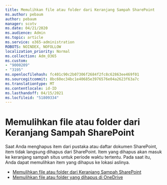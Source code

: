 ```yaml
---
title: Memulihkan file atau folder dari Keranjang Sampah SharePoint
ms.author: pebaum
author: pebaum
manager: scotv
ms.date: 04/21/2020
ms.audience: Admin
ms.topic: article
ms.service: o365-administration
ROBOTS: NOINDEX, NOFOLLOW
localization_priority: Normal
ms.collection: Adm_O365
ms.custom:
- "9000209"
- "3195"
ms.openlocfilehash: fc401c90c2b07306f2684f2fc8c62863ee469f01
ms.sourcegitcommit: 8bc60ec34bc1e40685e3976576e04a2623f63a7c
ms.translationtype: MT
ms.contentlocale: id-ID
ms.lasthandoff: 04/15/2021
ms.locfileid: "51809334"
---
```

# <a name="restore-files-or-folders-from-the-sharepoint-recycle-bin"></a>Memulihkan file atau folder dari Keranjang Sampah SharePoint 

Saat Anda menghapus item dari pustaka atau daftar dokumen SharePoint, item tidak langsung dihapus dari SharePoint. Item yang dihapus akan masuk ke keranjang sampah situs untuk periode waktu tertentu. Pada saat itu, Anda dapat memulihkan item yang dihapus ke lokasi aslinya.

- [Memulihkan file atau folder dari Keranjang Sampah SharePoint](https://support.office.com/article/Restore-items-in-the-Recycle-Bin-of-a-SharePoint-site-6df466b6-55f2-4898-8d6e-c0dff851a0be)
- [Memulihkan file atau folder yang dihapus di OneDrive](https://support.office.com/article/restore-deleted-files-or-folders-in-onedrive-949ada80-0026-4db3-a953-c99083e6a84f)
